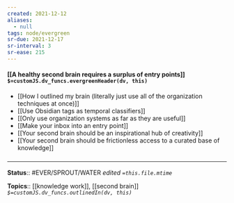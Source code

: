 ```yaml
---
created: 2021-12-12 
aliases:
  - null
tags: node/evergreen
sr-due: 2021-12-17
sr-interval: 3
sr-ease: 215
---
```


#### [[A healthy second brain requires a surplus of entry points]] `$=customJS.dv_funcs.evergreenHeader(dv, this)`

- [[How I outlined my brain (literally just use all of the organization techniques at once)]]
- [[Use Obsidian tags as temporal classifiers]]
- [[Only use organization systems as far as they are useful]]
- [[Make your inbox into an entry point]]
- [[Your second brain should be an inspirational hub of creativity]]
- [[Your second brain should be frictionless access to a curated base of knowledge]]
 

### <hr class="footnote"/>

**Status**:: #EVER/SPROUT/WATER 
*edited `=this.file.mtime`*

**Topics**::  [[knowledge work]], [[second brain]]
*`$=customJS.dv_funcs.outlinedIn(dv, this)`*
